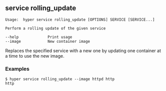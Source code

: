 ## service rolling_update

    Usage:	hyper service rolling_update [OPTIONS] SERVICE [SERVICE...]
    
    Perform a rolling update of the given service
    
    --help             Print usage
    --image            New container image

Replaces the specified service with a new one by updating one container at a time to use the
new image.

### Examples

    $ hyper service rolling_update --image httpd http
    http